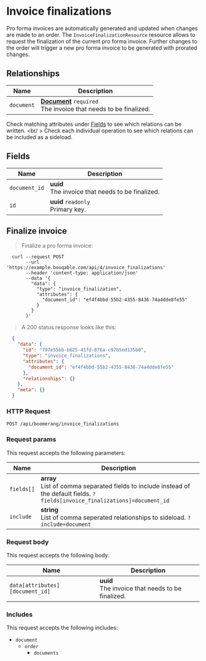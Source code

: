 # Invoice finalizations

Pro forma invoices are automatically generated and updated when changes
are made to an order. The `InvoiceFinalizationResource` resource allows
to request the finalization of the current pro forma invoice.
Further changes to the order will trigger a new pro forma invoice to be
generated with prorated changes.

## Relationships
Name | Description
-- | --
`document` | **[Document](#documents)** `required`<br>The invoice that needs to be finalized.


Check matching attributes under [Fields](#invoice-finalizations-fields) to see which relations can be written.
<br/ >
Check each individual operation to see which relations can be included as a sideload.
## Fields

 Name | Description
-- | --
`document_id` | **uuid** <br>The invoice that needs to be finalized.
`id` | **uuid** `readonly`<br>Primary key.


## Finalize invoice


> Finalize a pro forma invoice:

```shell
  curl --request POST
       --url 'https://example.booqable.com/api/4/invoice_finalizations'
       --header 'content-type: application/json'
       --data '{
         "data": {
           "type": "invoice_finalization",
           "attributes": {
             "document_id": "ef4f4bbd-55b2-4355-8436-74a4dde8fe55"
           }
         }
       }'
```

> A 200 status response looks like this:

```json
  {
    "data": {
      "id": "797e55bb-b625-41fd-876a-c97b5ed135b0",
      "type": "invoice_finalizations",
      "attributes": {
        "document_id": "ef4f4bbd-55b2-4355-8436-74a4dde8fe55"
      },
      "relationships": {}
    },
    "meta": {}
  }
```

### HTTP Request

`POST /api/boomerang/invoice_finalizations`

### Request params

This request accepts the following parameters:

Name | Description
-- | --
`fields[]` | **array** <br>List of comma separated fields to include instead of the default fields. `?fields[invoice_finalizations]=document_id`
`include` | **string** <br>List of comma seperated relationships to sideload. `?include=document`


### Request body

This request accepts the following body:

Name | Description
-- | --
`data[attributes][document_id]` | **uuid** <br>The invoice that needs to be finalized.


### Includes

This request accepts the following includes:

<ul>
  <li>
    <code>document</code>
    <ul>
      <li>
          <code>order</code>
          <ul>
            <li><code>documents</code></li>
          </ul>
      </li>
    </ul>
  </li>
</ul>

